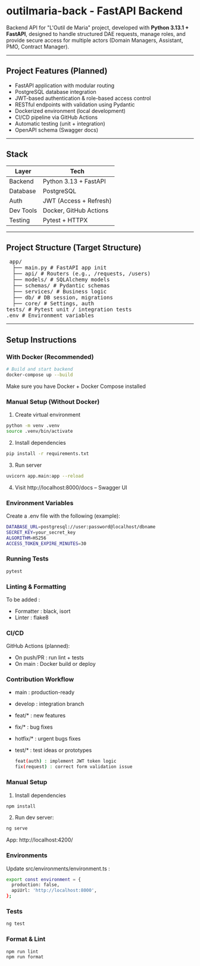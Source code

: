 # outilmaria-back - FastAPI Backend 

Backend API for "L'Outil de Maria" project, developed with **Python 3.13.1 + FastAPI**, designed to handle structured DAE requests, manage roles, and provide secure access for multiple actors (Domain Managers, Assistant, PMO, Contract Manager). 

---

## Project Features (Planned)
- FastAPI application with modular routing
- PostgreSQL database integration
- JWT-based authentication & role-based access control
- RESTful endpoints with validation using Pydantic
- Dockerized environment (local development)
- CI/CD pipeline via GitHub Actions
- Automatic testing (unit + integration)
- OpenAPI schema (Swagger docs)

---

## Stack 

| Layer     | Tech        |
|-----------|-------------|
| Backend   | Python 3.13 + FastAPI |
| Database  | PostgreSQL |
| Auth      | JWT (Access + Refresh) |
| Dev Tools | Docker, GitHub Actions |
| Testing   | Pytest + HTTPX |

---

## Project Structure (Target Structure)

<pre> app/ 
  ├── main.py # FastAPI app init 
  ├── api/ # Routers (e.g., /requests, /users) 
  ├── models/ # SQLAlchemy models 
  ├── schemas/ # Pydantic schemas 
  ├── services/ # Business logic 
  ├── db/ # DB session, migrations 
  ├── core/ # Settings, auth 
tests/ # Pytest unit / integration tests 
.env # Environment variables </pre>

---

## Setup Instructions

### With Docker (Recommended)

```bash
# Build and start backend
docker-compose up --build
```
Make sure you have Docker + Docker Compose installed

### Manual Setup (Without Docker)

1. Create virtual environment
```bash
python -m venv .venv
source .venv/bin/activate
```

2. Install dependencies
```bash
pip install -r requirements.txt
```

3. Run server
```bash
uvicorn app.main:app --reload
```

4. Visit
http://localhost:8000/docs – Swagger UI

### Environment Variables 

Create a .env file with the following (example): 
```bash
DATABASE_URL=postgresql://user:password@localhost/dbname
SECRET_KEY=your_secret_key
ALGORITHM=HS256
ACCESS_TOKEN_EXPIRE_MINUTES=30
```

### Running Tests
```bash
pytest
```

### Linting & Formatting 
To be added : 
- Formatter : black, isort
- Linter : flake8

### CI/CD 
GitHub Actions (planned): 
- On push/PR : run lint + tests
- On main : Docker build or deploy

### Contribution Workflow
- main : production-ready
- develop : integration branch
- feat/* : new features
- fix/* : bug fixes
- hotfix/* : urgent bugs fixes
- test/* : test ideas or prototypes

  ```bash
  feat(auth) : implement JWT token logic
  fix(request) : correct form validation issue
  ```
  
### Manual Setup 
1. Install dependencies
  ```bash
npm install
```
2. Run dev server:
```bash
ng serve
```
App: http://localhost:4200/

### Environments 
Update src/environments/environment.ts :
```bash
export const environment = {
  production: false,
  apiUrl: 'http://localhost:8000',
};
```

### Tests 
```bash
ng test
```

### Format & Lint 
```bash
npm run lint
npm run format
```









